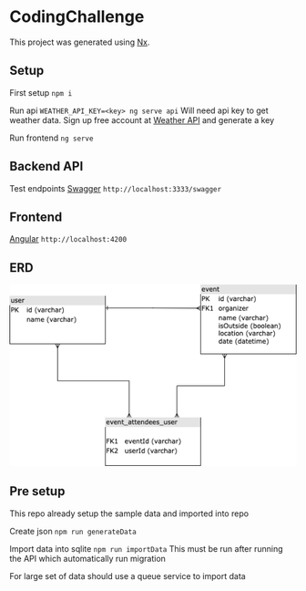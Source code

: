 # CodingChallenge

This project was generated using [Nx](https://nx.dev).

## Setup

First setup `npm i`

Run api `WEATHER_API_KEY=<key> ng serve api`
Will need api key to get weather data. Sign up free account at [Weather API](https://www.weatherapi.com) and generate a key

Run frontend `ng serve`

## Backend API

Test endpoints [Swagger](http://localhost:3333/swagger)
`http://localhost:3333/swagger`

## Frontend

[Angular](http://localhost:4200)
`http://localhost:4200`

## ERD

![Database](./ERD.png)

## Pre setup

This repo already setup the sample data and imported into repo

Create json `npm run generateData`

Import data into sqlite `npm run importData`
This must be run after running the API which automatically run migration

For large set of data should use a queue service to import data
